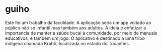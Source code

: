# guiho
 Este foi um trabalho da faculdade. A aplicação seria um app voltado ao púplico não só infantil mas também aos adultos. 
 A ideia é enfatizar a importancia de manter a saúde bucal à comunidade, por meio de manuais educativos, e também um jogo. 
 O aplicativo é destinado a uma tribo indígena chamada Krahô, localizada no estado do Tocantins.
